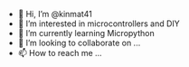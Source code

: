 - 👋 Hi, I’m @kinmat41
- 👀 I’m interested in microcontrollers and DIY 
- 🌱 I’m currently learning Micropython
- 💞️ I’m looking to collaborate on ...
- 📫 How to reach me ...

<!---
kinmat41/kinmat41 is a ✨ special ✨ repository because its `README.md` (this file) appears on your GitHub profile.
You can click the Preview link to take a look at your changes.
--->
